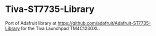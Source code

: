 # Tiva-ST7735-Library

Port of Adafruit library at https://github.com/adafruit/Adafruit-ST7735-Library for the Tiva Launchpad TM4C123GXL.
